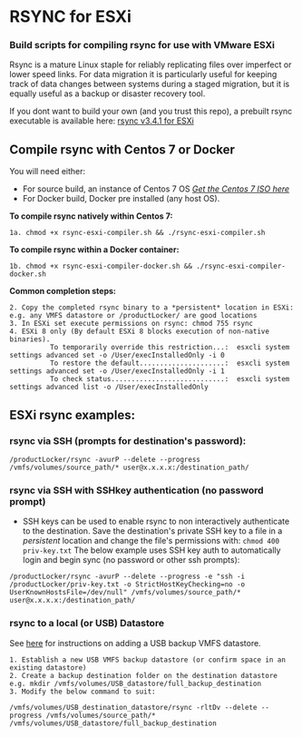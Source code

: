 # RSYNC for ESXi
### Build scripts for compiling rsync for use with VMware ESXi
Rsync is a mature Linux staple for reliably replicating files over imperfect or lower speed links. For data migration it is particularly useful for keeping track of data changes between systems during a staged migration, but it is equally useful as a backup or disaster recovery tool.

If you dont want to build your own (and you trust this repo), a prebuilt rsync executable is available here: [rsync v3.4.1 for ESXi](https://github.com/itiligent/RSYNC-for-ESXi/raw/main/rsync)

## Compile rsync with Centos 7 or Docker
You will need either:
- For source build, an instance of Centos 7 OS _[Get the Centos 7 ISO here]( https://buildlogs.centos.org/centos/7/isos/x86_64/)_
- For Docker build, Docker pre installed (any host OS). 

**To compile rsync natively within Centos 7:**
```
1a. chmod +x rsync-esxi-compiler.sh && ./rsync-esxi-compiler.sh
```  
**To compile rsync within a Docker container:**
```
1b. chmod +x rsync-esxi-compiler-docker.sh && ./rsync-esxi-compiler-docker.sh
```
   **Common completion steps:**
```
2. Copy the completed rsync binary to a *persistent* location in ESXi: e.g. any VMFS datastore or /productLocker/ are good locations
3. In ESXi set execute permissions on rsync: chmod 755 rsync
4. ESXi 8 only (By default ESXi 8 blocks execution of non-native binaries). 
          To temporarily override this restriction...:  esxcli system settings advanced set -o /User/execInstalledOnly -i 0
          To restore the default.....................:  esxcli system settings advanced set -o /User/execInstalledOnly -i 1
          To check status............................:  esxcli system settings advanced list -o /User/execInstalledOnly
```

## ESXi rsync examples:
### rsync via SSH (prompts for destination's password):
```
/productLocker/rsync -avurP --delete --progress /vmfs/volumes/source_path/* user@x.x.x.x:/destination_path/
```
### rsync via SSH with SSHkey authentication (no password prompt)

- SSH keys can be used to enable rsync to non interactively authenticate to the destination. Save the destination's private SSH key to a file in a *persistent* location and change the file's permissions with: `chmod 400 priv-key.txt` The below example uses SSH key auth to automatically login and begin sync (no password or other ssh prompts):
```
/productLocker/rsync -avurP --delete --progress -e "ssh -i /productLocker/priv-key.txt -o StrictHostKeyChecking=no -o UserKnownHostsFile=/dev/null" /vmfs/volumes/source_path/* user@x.x.x.x:/destination_path/
```

### rsync to a local (or USB) Datastore
See [here](https://github.com/itiligent/ESXi-Custom-ISO/blob/main/testlab-cheat-sheet.md#to-add-a-usb-backup-datastore-to-esxi) for instructions on adding a USB backup VMFS datastore.

    1. Establish a new USB VMFS backup datastore (or confirm space in an existing datastore)
    2. Create a backup destination folder on the destination datastore e.g. mkdir /vmfs/volumes/USB_datastore/full_backup_destination
    3. Modify the below command to suit:
    
    /vmfs/volumes/USB_destination_datastore/rsync -rltDv --delete --progress /vmfs/volumes/source_path/* /vmfs/volumes/USB_datastore/full_backup_destination

